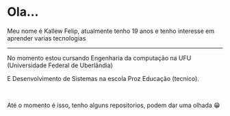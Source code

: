 
<body>
  <div><h1>Ola...</h1>
  <p>Meu nome é Kallew Felip, atualmente tenho 19 anos e tenho interesse em aprender varias tecnologias</p>
  <hr>
  <p>No momento estou cursando Engenharia da computação na UFU (Universidade Federal de Uberlãndia)</p>
  <p>E Desenvolvimento de Sistemas na escola Proz Educação (tecnico).</p>
  <br>
  <p>Até o momento é isso, tenho alguns repositorios, podem dar uma olhada 😁</p>
  </div>
</body>
